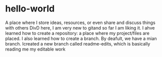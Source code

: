 # hello-world
A place where I store ideas, resources, or even share and discuss things with others
DivD here, I am very new to gitand so far I am liking it. I ahve learned how to create a repository: a place where my project/files are placed. I also learned how to create a branch. By deafult, we have a mian branch. Icreated a new branch called readme-edits, which is basically reading me my editable work
